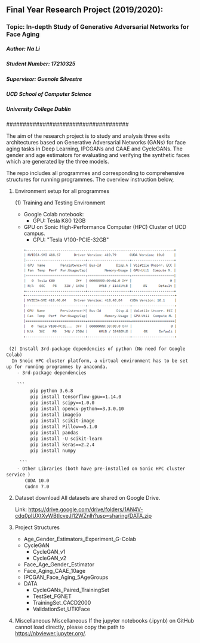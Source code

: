 ## Final Year Research Project (2019/2020):
### Topic: In-depth Study of Generative Adversarial Networks for Face Aging ###

##### Author: Na Li
##### Student Number: 17210325 
##### Supervisor: Guenole Silvestre 
##### UCD School of Computer Science
##### University College Dublin 
##################################### 

The aim of the research project is to study and analysis three exits architectures based on Generative Adversarial Networks (GANs) for face aging tasks in Deep Learning, IPCGANs and CAAE and CycleGANs. The gender and age estimators for evaluating and verifying the synthetic faces which are generated by the three models.

The repo includes all programmes and corresponding to comprehensive structures for running programmes.
The overview instruction below,
1. Environment setup for all programmes

	 (1) Training and Testing Environment
	  - Google Colab notebook:
	     - GPU: Tesla K80 12GB
	  - GPU on Sonic High-Performance Computer (HPC) Cluster of UCD campus.
	     - GPU: "Tesla V100-PCIE-32GB"
<p align="center">
  <img src="infor/GPU_colab.PNG" height="120",width="800"> 
  <img src="infor/GPU_sonic.PNG" height="120",width="800">  
</p>

	 (2) Install 3rd-package dependencies of python (No need for Google Colab)
	  In Snoic HPC cluster platform, a virtual environment has to be set up for running programmes by anaconda.
		- 3rd-package dependencies

		```
		     pip python 3.6.8
		     pip install tensorflow-gpu==1.14.0
		     pip install scipy==1.0.0
		     pip install opencv-python==3.3.0.10
		     pip install imageio
		     pip install scikit-image
		     pip install Pillow==5.1.0
		     pip install pandas
		     pip install -U scikit-learn
		     pip install keras==2.2.4
		     pip install numpy 

		 ```
		- Other Libraries (both have pre-installed on Sonic HPC cluster service )
		   CUDA 10.0
		   Cudnn 7.0
   
2. Dataset download 
All datasets are shared on Google Drive.

    Link:  https://drive.google.com/drive/folders/1AN4V-cdq0pIUXtXyWBtIcveJI12WZnlh?usp=sharing/DATA.zip

3. Project Structures 

	- Age_Gender_Estimators_Experiment_G-Colab
	- CycleGAN
	   - CycleGAN_v1
	   - CycleGAN_v2
	- Face_Age_Gender_Estimator
	- Face_Aging_CAAE_10age
	- IPCGAN_Face_Aging_5AgeGroups
	- DATA
	   - CycleGANs_Paired_TrainingSet
	   - TestSet_FGNET
	   - TrainingSet_CACD2000
	   - ValidationSet_UTKFace

4. Miscellaneous
   Miscellaneous If the jupyter notebooks (.ipynb) on GitHub cannot load directly, please copy the path to https://nbviewer.jupyter.org/.
